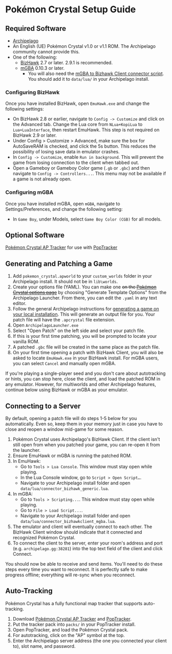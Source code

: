 # Pokémon Crystal Setup Guide

## Required Software

- [Archipelago](https://github.com/ArchipelagoMW/Archipelago/releases)
- An English (UE) Pokémon Crystal v1.0 or v1.1 ROM. The Archipelago community cannot provide this.
- One of the following:
  - [BizHawk](https://tasvideos.org/BizHawk/ReleaseHistory) 2.7 or later. 2.9.1 is recommended.
  - [mGBA](https://mgba.io) 0.10.3 or later.
    - You will also need the [mGBA to Bizhawk Client connector script](https://gist.github.com/Zunawe/d41677500b08694c9985f67f41896cc5).
      You should add it to `data/lua/` in your Archipelago install.

### Configuring BizHawk

Once you have installed BizHawk, open `EmuHawk.exe` and change the following settings:

- On BizHawk 2.8 or earlier, navigate to `Config -> Customize` and click on the Advanced tab. Change the Lua core
  from `NLua+KopiLua` to `Lua+LuaInterface`, then restart EmuHawk. This step is not required on BizHawk 2.9 or later.
- Under Config > Customize > Advanced, make sure the box for AutoSaveRAM is checked, and click the 5s button.
  This reduces the possibility of losing save data in emulator crashes.
- In `Config -> Customize`, enable `Run in background`. This will prevent the game from losing connection to the client
  when tabbed out.
- Open a Gameboy or Gameboy Color game (`.gb` or `.gbc`) and then navigate to `Config -> Controllers...`. This menu may
  not be available if a game is not already open.

### Configuring mGBA

Once you have installed mGBA, open `mGBA`, navigate to Settings/Preferences, and change the following setting:

- In `Game Boy`, under Models, select `Game Boy Color (CGB)` for all models.

## Optional Software

[Pokémon Crystal AP Tracker](https://github.com/palex00/crystal-ap-tracker/releases/latest) for use
with [PopTracker](https://github.com/black-sliver/PopTracker/releases)

## Generating and Patching a Game

1. Add `pokemon_crystal.apworld` to your `custom_worlds` folder in your Archipelago install. It should not be in `lib\worlds`.
2. Create your options file (YAML). You can make one ~~on
   the [Pokémon Crystal options page](../../../games/Pokemon%20Crystal/player-options)~~ by choosing "Generate Template Options"
   from the Archipelago Launcher. From there, you can edit the `.yaml` in any text editor.
4. Follow the general Archipelago instructions for [generating a game on your local installation](https://archipelago.gg/tutorial/Archipelago/setup/en#on-your-local-installation).
   This will generate an output file for you. Your patch file will have the `.apcrystal` file extension.
5. Open `ArchipelagoLauncher.exe`
6. Select "Open Patch" on the left side and select your patch file.
7. If this is your first time patching, you will be prompted to locate your vanilla ROM.
8. A patched `.gbc` file will be created in the same place as the patch file.
9. On your first time opening a patch with BizHawk Client, you will also be asked to locate `EmuHawk.exe` in your
   BizHawk install. For mGBA users, you can select `Cancel` and manually open mGBA.

If you're playing a single-player seed and you don't care about autotracking or hints, you can stop here, close the
client, and load the patched ROM in any emulator. However, for multiworlds and other Archipelago features, continue
below using BizHawk or mGBA as your emulator.

## Connecting to a Server

By default, opening a patch file will do steps 1-5 below for you automatically. Even so, keep them in your memory just
in case you have to close and reopen a window mid-game for some reason.

1. Pokémon Crystal uses Archipelago's BizHawk Client. If the client isn't still open from when you patched your game,
   you can re-open it from the launcher.
2. Ensure EmuHawk or mGBA is running the patched ROM.
3. In EmuHawk:
   - Go to `Tools > Lua Console`. This window must stay open while playing.
   - In the Lua Console window, go to `Script > Open Script…`.
   - Navigate to your Archipelago install folder and open `data/lua/connector_bizhawk_generic.lua`.
4. In mGBA:
   - Go to `Tools > Scripting...`. This window must stay open while playing.
   - Go to `File > Load Script...`.
   - Navigate to your Archipelago install folder and open `data/lua/connector_bizhawkclient_mgba.lua`.
5. The emulator and client will eventually connect to each other. The BizHawk Client window should indicate that it
   connected and recognized Pokémon Crystal.
6. To connect the client to the server, enter your room's address and port (e.g. `archipelago.gg:38281`) into the
   top text field of the client and click Connect.

You should now be able to receive and send items. You'll need to do these steps every time you want to reconnect. It is
perfectly safe to make progress offline; everything will re-sync when you reconnect.

## Auto-Tracking

Pokémon Crystal has a fully functional map tracker that supports auto-tracking.

1. Download [Pokémon Crystal AP Tracker](https://github.com/palex00/crystal-ap-tracker/releases/latest) and
   [PopTracker](https://github.com/black-sliver/PopTracker/releases).
2. Put the tracker pack into `packs/` in your PopTracker install.
3. Open PopTracker, and load the Pokémon Crystal pack.
4. For autotracking, click on the "AP" symbol at the top.
5. Enter the Archipelago server address (the one you connected your client to), slot name, and password.

